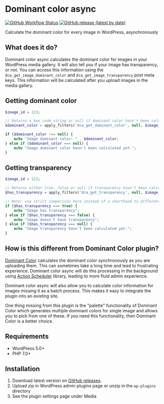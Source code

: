 # Dominant color async

[![GitHub Workflow Status](https://img.shields.io/github/workflow/status/CreunaFI/dominant-color-async/Build?logo=github)](https://github.com/CreunaFI/dominant-color-async/actions)
[![GitHub release (latest by date)](https://img.shields.io/github/v/release/CreunaFI/dominant-color-async?logo=github)](https://github.com/CreunaFI/dominant-color-async/releases)


Calculate the dominant color for every image in WordPress, asynchronously

## What does it do?

Dominant color async calculates the dominant color for images in your WordPress media gallery. It will also tell you if your image has transparency, or not. You can access this information using the `dca_get_image_dominant_color` and `dca_get_image_transparency` post meta keys. This information will be calculated after you upload images in the media gallery.

## Getting dominant color

```php
$image_id = 123;

// Returns a hex code string or null if dominant color hasn't been calculated yet 
$dominant_color = apply_filters('dca_get_dominant_color', null, $image_id);

if ($dominant_color !== null) {
    echo "Image dominant color: " . $dominant_color;
} else if ($dominant_color === null) {
    echo "Image dominant color hasn't been calculated yet.";
}
```

## Getting transparency

```php
$image_id = 123;

// Returns either true, false or null if transparency hasn't been calculated yet
$has_transparency = apply_filters('dca_get_transparency', null, $image_id);

// Note: use strict comparison here instead of a shorthand to differentiate between false and null
if ($has_transparency === true) {
    echo "Image has transparency";
} else if ($has_transparency === false) {
    echo "Image doesn't have transparency";
} else if ($has_transparency === null) {
    echo "Image transparency hasn't been calculated yet.";
}
```

## How is this different from Dominant Color plugin?

[Dominant Color](https://wordpress.org/plugins/dominant-color/) calculates the dominant color synchronously as you are uploading them. This can sometimes take a long time and lead to frustrating experience. Dominant color async will do this processing in the background using [Action Scheduler](https://actionscheduler.org/) library, leading to more fluid admin experience.

Dominant color async will also allow you to calculate color information for images missing it as a batch process. This makes it easy to integrate the plugin into an existing site.

One thing missing from this plugin is the "palette" functionality of Dominant Color which generates multiple dominant colors for single image and allows you to pick from one of these. If you need this functionality, then Dominant Color is a better choice.

## Requirements

* WordPress 5.0+
* PHP 7.0+

## Installation

1. Download latest version on [GitHub releases](https://github.com/CreunaFI/dominant-color-async/releases).
2. Upload zip in WordPress admin plugins page or unzip in the `wp-plugins` directory
3. See the plugin settings page under Media
